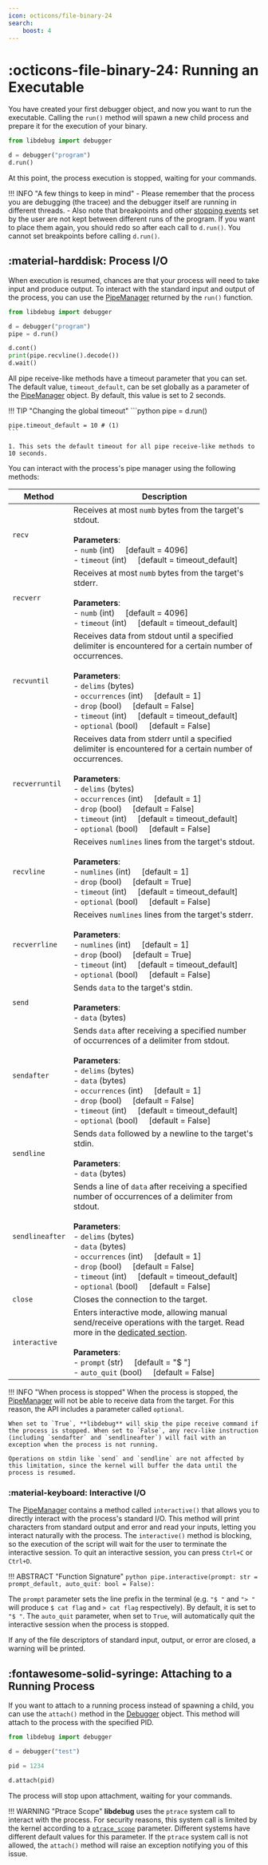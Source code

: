 ```yaml
---
icon: octicons/file-binary-24
search:
    boost: 4
---
```

# :octicons-file-binary-24: Running an Executable
You have created your first debugger object, and now you want to run the executable. Calling the `run()` method will spawn a new child process and prepare it for the execution of your binary.

```python
from libdebug import debugger

d = debugger("program")
d.run()
```
At this point, the process execution is stopped, waiting for your commands.

!!! INFO "A few things to keep in mind"
    - Please remember that the process you are debugging (the tracee) and the debugger itself are running in different threads. 
    - Also note that breakpoints and other [stopping events](../../stopping_events/stopping_events) set by the user are not kept between different runs of the program. If you want to place them again, you should redo so after each call to `d.run()`. You cannot set breakpoints before calling `d.run()`.

## :material-harddisk: Process I/O

When execution is resumed, chances are that your process will need to take input and produce output. To interact with the standard input and output of the process, you can use the [PipeManager](../../from_pydoc/generated/commlink/pipe_manager) returned by the `run()` function.

```python
from libdebug import debugger

d = debugger("program")
pipe = d.run()

d.cont()
print(pipe.recvline().decode())
d.wait()
```

All pipe receive-like methods have a timeout parameter that you can set. The default value, `timeout_default`, can be set globally as a parameter of the [PipeManager](../../from_pydoc/generated/commlink/pipe_manager) object. By default, this value is set to 2 seconds.

!!! TIP "Changing the global timeout"
    ```python
    pipe = d.run()

    pipe.timeout_default = 10 # (1)
    ```

    1. This sets the default timeout for all pipe receive-like methods to 10 seconds.

You can interact with the process's pipe manager using the following methods:

| Method         | Description |
| -------------- | ----------- |
| `recv`         | Receives at most `numb` bytes from the target's stdout.<br><br>**Parameters**:<br>- `numb` (int) &nbsp;&nbsp;&nbsp; \[default = 4096\]<br>- `timeout` (int) &nbsp;&nbsp;&nbsp; \[default = timeout_default\] |
| `recverr`      | Receives at most `numb` bytes from the target's stderr.<br><br>**Parameters**:<br>- `numb` (int) &nbsp;&nbsp;&nbsp; \[default = 4096\]<br>- `timeout` (int) &nbsp;&nbsp;&nbsp; \[default = timeout_default\] |
| `recvuntil`    | Receives data from stdout until a specified delimiter is encountered for a certain number of occurrences.<br><br>**Parameters**:<br>- `delims` (bytes)<br>- `occurrences` (int) &nbsp;&nbsp;&nbsp; \[default = 1\]<br>- `drop` (bool) &nbsp;&nbsp;&nbsp; \[default = False\]<br>- `timeout` (int) &nbsp;&nbsp;&nbsp; \[default = timeout_default\]<br>- `optional` (bool) &nbsp;&nbsp;&nbsp; \[default = False\] |
| `recverruntil` | Receives data from stderr until a specified delimiter is encountered for a certain number of occurrences.<br><br>**Parameters**:<br>- `delims` (bytes)<br>- `occurrences` (int) &nbsp;&nbsp;&nbsp; \[default = 1\]<br>- `drop` (bool) &nbsp;&nbsp;&nbsp; \[default = False\]<br>- `timeout` (int) &nbsp;&nbsp;&nbsp; \[default = timeout_default\]<br>- `optional` (bool) &nbsp;&nbsp;&nbsp; \[default = False\] |
| `recvline`     | Receives `numlines` lines from the target's stdout.<br><br>**Parameters**:<br>- `numlines` (int) &nbsp;&nbsp;&nbsp; \[default = 1\]<br>- `drop` (bool) &nbsp;&nbsp;&nbsp; \[default = True\]<br>- `timeout` (int) &nbsp;&nbsp;&nbsp; \[default = timeout_default\]<br>- `optional` (bool) &nbsp;&nbsp;&nbsp; \[default = False\] |
| `recverrline`  | Receives `numlines` lines from the target's stderr.<br><br>**Parameters**:<br>- `numlines` (int) &nbsp;&nbsp;&nbsp; \[default = 1\]<br>- `drop` (bool) &nbsp;&nbsp;&nbsp; \[default = True\]<br>- `timeout` (int) &nbsp;&nbsp;&nbsp; \[default = timeout_default\]<br>- `optional` (bool) &nbsp;&nbsp;&nbsp; \[default = False\] |
| `send`         | Sends `data` to the target's stdin.<br><br>**Parameters**:<br>- `data` (bytes)                                                                                   |
| `sendafter`    | Sends `data` after receiving a specified number of occurrences of a delimiter from stdout.<br><br>**Parameters**:<br>- `delims` (bytes)<br>- `data` (bytes)<br>- `occurrences` (int) &nbsp;&nbsp;&nbsp; \[default = 1\]<br>- `drop` (bool) &nbsp;&nbsp;&nbsp; \[default = False\]<br>- `timeout` (int) &nbsp;&nbsp;&nbsp; \[default = timeout_default\]<br>- `optional` (bool) &nbsp;&nbsp;&nbsp; \[default = False\] |
| `sendline`     | Sends `data` followed by a newline to the target's stdin.<br><br>**Parameters**:<br>- `data` (bytes)                                                              |
| `sendlineafter`| Sends a line of `data` after receiving a specified number of occurrences of a delimiter from stdout.<br><br>**Parameters**:<br>- `delims` (bytes)<br>- `data` (bytes)<br>- `occurrences` (int) &nbsp;&nbsp;&nbsp; \[default = 1\]<br>- `drop` (bool) &nbsp;&nbsp;&nbsp; \[default = False\]<br>- `timeout` (int) &nbsp;&nbsp;&nbsp; \[default = timeout_default\]<br>- `optional` (bool) &nbsp;&nbsp;&nbsp; \[default = False\] |
| `close`        | Closes the connection to the target.                                                                                                                             |
| `interactive`  | Enters interactive mode, allowing manual send/receive operations with the target. Read more in the [dedicated section](#interactive-io).<br><br>**Parameters**:<br>- `prompt` (str) &nbsp;&nbsp;&nbsp; \[default = "$ "\]<br>- `auto_quit` (bool) &nbsp;&nbsp;&nbsp; \[default = False\] |

!!! INFO "When process is stopped"
    When the process is stopped, the [PipeManager](../../from_pydoc/generated/commlink/pipe_manager) will not be able to receive data from the target. For this reason, the API includes a parameter called `optional`.
    
    When set to `True`, **libdebug** will skip the pipe receive command if the process is stopped. When set to `False`, any recv-like instruction (including `sendafter` and `sendlineafter`) will fail with an exception when the process is not running.
    
    Operations on stdin like `send` and `sendline` are not affected by this limitation, since the kernel will buffer the data until the process is resumed.

### :material-keyboard: Interactive I/O
The [PipeManager](../../from_pydoc/generated/commlink/pipe_manager) contains a method called `interactive()` that allows you to directly interact with the process's standard I/O. This method will print characters from standard output and error and read your inputs, letting you interact naturally with the process. The `interactive()` method is blocking, so the execution of the script will wait for the user to terminate the interactive session. To quit an interactive session, you can press `Ctrl+C` or `Ctrl+D`.

!!! ABSTRACT "Function Signature"
    ```python
    pipe.interactive(prompt: str = prompt_default, auto_quit: bool = False):
    ```

The `prompt` parameter sets the line prefix in the terminal (e.g. `"$ "` and `"> "` will produce `$ cat flag` and `> cat flag` respectively). By default, it is set to `"$ "`. The `auto_quit` parameter, when set to `True`, will automatically quit the interactive session when the process is stopped.

If any of the file descriptors of standard input, output, or error are closed, a warning will be printed.

## :fontawesome-solid-syringe: Attaching to a Running Process
If you want to attach to a running process instead of spawning a child, you can use the `attach()` method in the [Debugger](../../from_pydoc/generated/debugger/debugger/) object. This method will attach to the process with the specified PID.

```python
from libdebug import debugger

d = debugger("test")

pid = 1234

d.attach(pid)
```

The process will stop upon attachment, waiting for your commands.

!!! WARNING "Ptrace Scope"
    **libdebug** uses the `ptrace` system call to interact with the process. For security reasons, this system call is limited by the kernel according to a [`ptrace_scope`](https://www.kernel.org/doc/Documentation/security/Yama.txt) parameter. Different systems have different default values for this parameter. If the `ptrace` system call is not allowed, the `attach()` method will raise an exception notifying you of this issue.